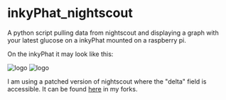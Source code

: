 # inkyPhat_nightscout
A python script pulling data from nightscout and displaying a graph with your latest glucose on a inkyPhat mounted on a raspberry pi.

On the inkyPhat it may look like this:

![logo](https://github.com/thomaas/inkyPhat_nightscout/blob/main/inkyPhatShown.png "InkyPhat generated graph") 
![logo](https://github.com/thomaas/inkyPhat_nightscout/blob/main/inkyPhatShown2.png "InkyPhat generated graph") 

I am using a patched version of nightscout where the "delta" field is accessible. It can be found [here](https://github.com/thomaas/python-nightscout) in my forks.
